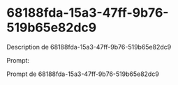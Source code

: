 # 68188fda-15a3-47ff-9b76-519b65e82dc9

Description de 68188fda-15a3-47ff-9b76-519b65e82dc9

Prompt:

Prompt de 68188fda-15a3-47ff-9b76-519b65e82dc9